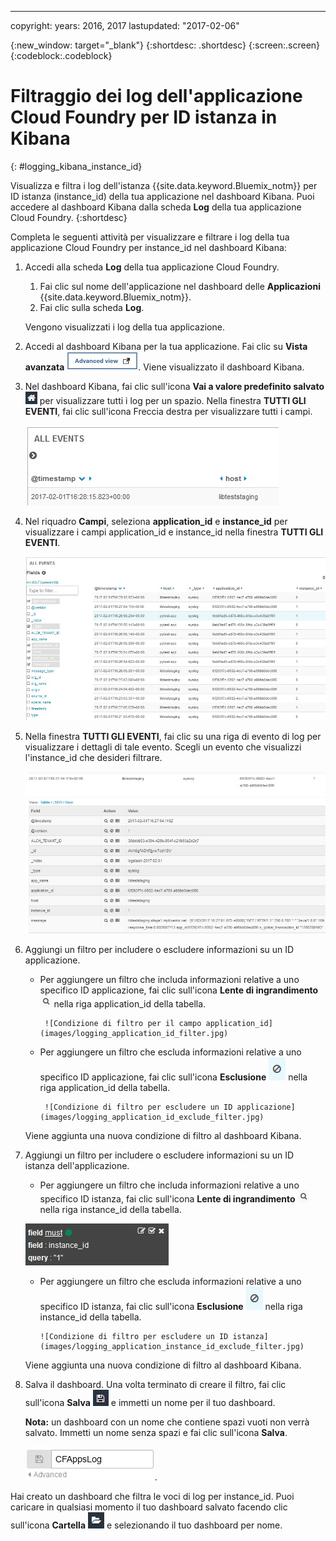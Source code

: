 ---

copyright:
  years: 2016, 2017
lastupdated: "2017-02-06"


<!-- Common attributes used in the template are defined as follows: -->
{:new_window: target="_blank"}
{:shortdesc: .shortdesc}
{:screen:.screen}
{:codeblock:.codeblock}


# Filtraggio dei log dell'applicazione Cloud Foundry per ID istanza in Kibana
<!-- for example, Uploading your data -->
{: #logging_kibana_instance_id}
<!-- Provide an appropriate ID above -->

Visualizza e filtra i log dell'istanza {{site.data.keyword.Bluemix_notm}} per ID istanza (instance_id) della tua applicazione nel dashboard Kibana. Puoi accedere al dashboard Kibana dalla scheda **Log** della tua applicazione Cloud Foundry.
{:shortdesc}

<!-- Include a sentence to briefly introduce the steps/subtopics. Example: -->
Completa le seguenti attività per visualizzare e filtrare i log della tua applicazione Cloud Foundry per instance_id nel dashboard Kibana:

1. Accedi alla scheda **Log** della tua applicazione Cloud Foundry. 

    1. Fai clic sul nome dell'applicazione nel dashboard delle **Applicazioni** {{site.data.keyword.Bluemix_notm}}.
    2. Fai clic sulla scheda **Log**. 
    
    Vengono visualizzati i log della tua applicazione.

2. Accedi al dashboard Kibana per la tua applicazione. Fai clic su **Vista avanzata** ![link Vista avanzata](images/logging_advanced_view.jpg). Viene visualizzato il dashboard Kibana.

3. Nel dashboard Kibana, fai clic sull'icona **Vai a valore predefinito salvato**  ![icona Vai a valore predefinito salvato](images/logging_default_dash.jpg) per visualizzare tutti i log per un spazio. Nella finestra **TUTTI GLI EVENTI**, fai clic sull'icona Freccia destra per visualizzare tutti i campi. 

    ![Finestra Tutti gli eventi con l'icona Freccia destra](images/logging_all_events_no_fields.jpg)

4. Nel riquadro **Campi**, seleziona **application_id** e **instance_id** per visualizzare i campi  application_id e instance_id nella finestra **TUTTI GLI EVENTI**.

    ![Finestra Tutti gli eventi con i campi application_id e instance_id selezionati](images/logging_all_events_app_instance_select.jpg)

5. Nella finestra **TUTTI GLI EVENTI**, fai clic su una riga di evento di log per visualizzare i dettagli di tale evento. Scegli un evento che visualizzi l'instance_id che desideri filtrare.

    ![Finestra Tutti gli eventi che visualizza i dettagli di un evento di log selezionato](images/logging_selected_log_event.jpg)

6. Aggiungi un filtro per includere o escludere informazioni su un ID applicazione. 

    * Per aggiungere un filtro che includa informazioni relative a uno specifico ID applicazione, fai clic sull'icona **Lente di ingrandimento** ![icona Lente di ingrandimento](images/logging_magnifying_glass.jpg) nella riga application_id della tabella. 
    
           ![Condizione di filtro per il campo application_id](images/logging_application_id_filter.jpg)
    
    * Per aggiungere un filtro che escluda informazioni relative a uno specifico ID applicazione, fai clic sull'icona **Esclusione** ![icona Esclusione](images/logging_exclusion_icon.png) nella riga application_id della tabella. 
    
           ![Condizione di filtro per escludere un ID applicazione](images/logging_application_id_exclude_filter.jpg)
    
    Viene aggiunta una nuova condizione di filtro al dashboard Kibana.
 

7. Aggiungi un filtro per includere o escludere informazioni su un ID istanza dell'applicazione. 

    * Per aggiungere un filtro che includa informazioni relative a uno specifico ID istanza, fai clic sull'icona **Lente di ingrandimento** ![icona Lente di ingrandimento](images/logging_magnifying_glass.jpg) nella riga instance_id della tabella. 

    ![Condizione di filtro per il campo instance_id](images/logging_instance_id_filter.jpg)

     * Per aggiungere un filtro che escluda informazioni relative a uno specifico ID istanza, fai clic sull'icona **Esclusione** ![icona Esclusione](images/logging_exclusion_icon.png) nella riga instance_id della tabella. 
    
           ![Condizione di filtro per escludere un ID istanza](images/logging_application_instance_id_exclude_filter.jpg)
    
    Viene aggiunta una nuova condizione di filtro al dashboard Kibana.

9. Salva il dashboard. Una volta terminato di creare il filtro, fai clic sull'icona **Salva** ![icona Salva](images/logging_save.jpg) e immetti un nome per il tuo dashboard. 

    **Nota:** un dashboard con un nome che contiene spazi vuoti non verrà salvato. Immetti un nome senza spazi e fai clic sull'icona **Salva**.

    ![Salva nome del dashboard](images/logging_save_dashboard.jpg).

Hai creato un dashboard che filtra le voci di log per instance_id. Puoi caricare in qualsiasi momento il tuo dashboard salvato facendo clic sull'icona **Cartella** ![icona Cartella](images/logging_folder.jpg) e selezionando il tuo dashboard per nome. 
